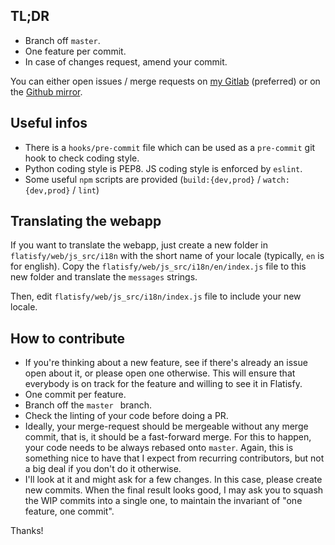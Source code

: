 ## TL;DR

* Branch off `master`.
* One feature per commit.
* In case of changes request, amend your commit.

You can either open issues / merge requests on [my Gitlab](https://git.phyks.me/Phyks/flatisfy/) (preferred) or on the [Github mirror](https://github.com/phyks/flatisfy).


## Useful infos

* There is a `hooks/pre-commit` file which can be used as a `pre-commit` git
  hook to check coding style.
* Python coding style is PEP8. JS coding style is enforced by `eslint`.
* Some useful `npm` scripts are provided (`build:{dev,prod}` /
  `watch:{dev,prod}` / `lint`)


## Translating the webapp

If you want to translate the webapp, just create a new folder in
`flatisfy/web/js_src/i18n` with the short name of your locale (typically, `en`
is for english). Copy the `flatisfy/web/js_src/i18n/en/index.js` file to this
new folder and translate the `messages` strings.

Then, edit `flatisfy/web/js_src/i18n/index.js` file to include your new
locale.


## How to contribute

* If you're thinking about a new feature, see if there's already an issue open
  about it, or please open one otherwise. This will ensure that everybody is on
  track for the feature and willing to see it in Flatisfy.
* One commit per feature.
* Branch off the `master ` branch.
* Check the linting of your code before doing a PR.
* Ideally, your merge-request should be mergeable without any merge commit, that
  is, it should be a fast-forward merge. For this to happen, your code needs to
  be always rebased onto `master`. Again, this is something nice to have that
  I expect from recurring contributors, but not a big deal if you don't do it
  otherwise.
* I'll look at it and might ask for a few changes. In this case, please create
  new commits. When the final result looks good, I may ask you to squash the
  WIP commits into a single one, to maintain the invariant of "one feature, one
  commit".


Thanks!
